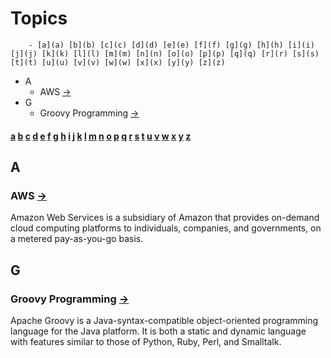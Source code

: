 # Topics
<!--TOC_START-->
		- [a](a) [b](b) [c](c) [d](d) [e](e) [f](f) [g](g) [h](h) [i](i) [j](j) [k](k) [l](l) [m](m) [n](n) [o](o) [p](p) [q](q) [r](r) [s](s) [t](t) [u](u) [v](v) [w](w) [x](x) [y](y) [z](z)
- A
	- AWS [&rarr;](./aws)
- G
	- Groovy Programming [&rarr;](./groovy)

<!--TOC_END-->
#### [a](#a) [b](#b) [c](#c) [d](#d) [e](#e) [f](#f) [g](#g) [h](#h) [i](#i) [j](#j) [k](#k) [l](#l) [m](#m) [n](#n) [o](#o) [p](#p) [q](#q) [r](#r) [s](#s) [t](#t) [u](#u) [v](#v) [w](#w) [x](#x) [y](#y) [z](#z)
## A
### AWS [&rarr;](./aws)

Amazon Web Services is a subsidiary of Amazon that provides on-demand cloud computing platforms to individuals, companies, and governments, on a metered pay-as-you-go basis.

## G
### Groovy Programming [&rarr;](./groovy)
Apache Groovy is a Java-syntax-compatible object-oriented programming language for the Java platform. It is both a static and dynamic language with features similar to those of Python, Ruby, Perl, and Smalltalk.




